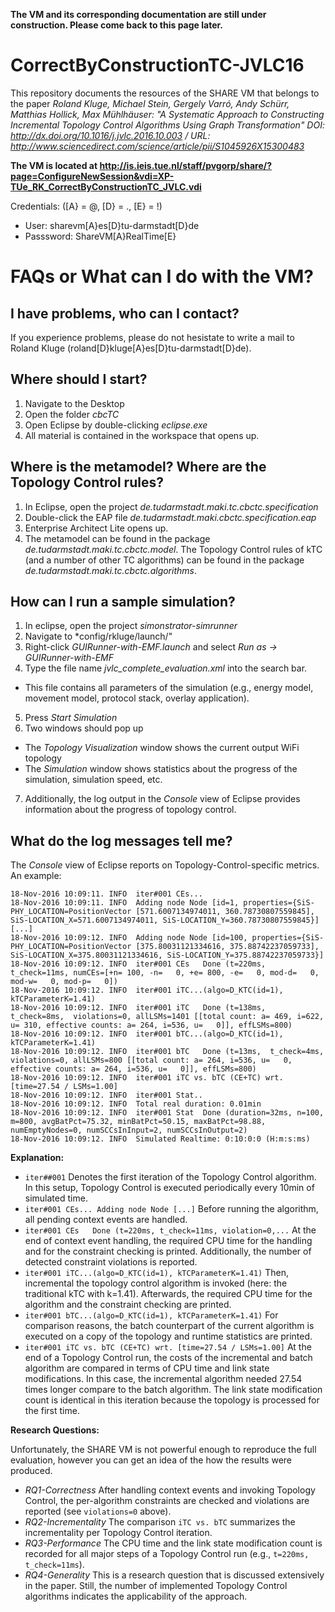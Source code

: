 **The VM and its corresponding documentation are still under construction. Please come back to this page later.**

# CorrectByConstructionTC-JVLC16
This repository documents the resources of the SHARE VM that belongs to the paper *Roland Kluge, Michael Stein, Gergely Varró, Andy Schürr, Matthias Hollick, Max Mühlhäuser: "A Systematic Approach to Constructing Incremental Topology Control Algorithms Using Graph Transformation" DOI: http://dx.doi.org/10.1016/j.jvlc.2016.10.003 / URL: http://www.sciencedirect.com/science/article/pii/S1045926X15300483*

**The VM is located at http://is.ieis.tue.nl/staff/pvgorp/share/?page=ConfigureNewSession&vdi=XP-TUe_RK_CorrectByConstructionTC_JVLC.vdi**

Credentials: ([A} = @, [D} = ., [E} = !)
* User: sharevm[A}es[D}tu-darmstadt[D}de 
* Passsword: ShareVM[A}RealTime[E}

# FAQs or What can I do with the VM?

## I have problems, who can I contact?

If you experience problems, please do not hesistate to write a mail to Roland Kluge (roland[D}kluge[A}es[D}tu-darmstadt[D}de).

## Where should I start?

1. Navigate to the Desktop
2. Open the folder *cbcTC*
3. Open Eclipse by double-clicking *eclipse.exe*
4. All material is contained in the workspace that opens up.

## Where is the metamodel? Where are the Topology Control rules?

1. In Eclipse, open the project *de.tudarmstadt.maki.tc.cbctc.specification*
2. Double-click the EAP file *de.tudarmstadt.maki.cbctc.specification.eap*
3. Enterprise Architect Lite opens up.
3. The metamodel can be found in the package *de.tudarmstadt.maki.tc.cbctc.model*. 
The Topology Control rules of kTC (and a number of other TC algorithms) can be found in the package *de.tudarmstadt.maki.tc.cbctc.algorithms*.

## How can I run a sample simulation?

1. In eclipse, open the project *simonstrator-simrunner*
2. Navigate to *config/rkluge/launch/"
3. Right-click *GUIRunner-with-EMF.launch* and select *Run as -> GUIRunner-with-EMF*
4. Type the file name *jvlc_complete_evaluation.xml* into the search bar.
 * This file contains all parameters of the simulation (e.g., energy model, movement model, protocol stack, overlay application).
5. Press *Start Simulation*
6. Two windows should pop up
 * The *Topology Visualization* window shows the current output WiFi topology 
 * The *Simulation* window shows statistics about the progress of the simulation, simulation speed, etc.
7. Additionally, the log output in the *Console* view of Eclipse provides information about the progress of topology control.

## What do the log messages tell me?
The *Console* view of Eclipse reports on Topology-Control-specific metrics.
An example:
```
18-Nov-2016 10:09:11. INFO 	iter#001 CEs...
18-Nov-2016 10:09:11. INFO 	Adding node Node [id=1, properties={SiS-PHY_LOCATION=PositionVector [571.6007134974011, 360.78730807559845], SiS-LOCATION_X=571.6007134974011, SiS-LOCATION_Y=360.78730807559845}]
[...]
18-Nov-2016 10:09:12. INFO 	Adding node Node [id=100, properties={SiS-PHY_LOCATION=PositionVector [375.80031121334616, 375.88742237059733], SiS-LOCATION_X=375.80031121334616, SiS-LOCATION_Y=375.88742237059733}]
18-Nov-2016 10:09:12. INFO 	iter#001 CEs   Done (t=220ms, t_check=11ms, numCEs=[+n= 100, -n=   0, +e= 800, -e=   0, mod-d=   0, mod-w=   0, mod-p=   0])
18-Nov-2016 10:09:12. INFO 	iter#001 iTC...(algo=D_KTC(id=1), kTCParameterK=1.41)
18-Nov-2016 10:09:12. INFO 	iter#001 iTC   Done (t=138ms,  t_check=8ms,  violations=0, allLSMs=1401 [[total count: a= 469, i=622, u= 310, effective counts: a= 264, i=536, u=   0]], effLSMs=800)
18-Nov-2016 10:09:12. INFO 	iter#001 bTC...(algo=D_KTC(id=1), kTCParameterK=1.41)
18-Nov-2016 10:09:12. INFO 	iter#001 bTC   Done (t=13ms,  t_check=4ms, violations=0, allLSMs=800 [[total count: a= 264, i=536, u=   0, effective counts: a= 264, i=536, u=   0]], effLSMs=800)
18-Nov-2016 10:09:12. INFO 	iter#001 iTC vs. bTC (CE+TC) wrt. [time=27.54 / LSMs=1.00]
18-Nov-2016 10:09:12. INFO 	iter#001 Stat..
18-Nov-2016 10:09:12. INFO 	Total real duration: 0.01min
18-Nov-2016 10:09:12. INFO 	iter#001 Stat  Done (duration=32ms, n=100, m=800, avgBatPct=75.32, minBatPct=50.15, maxBatPct=98.88, numEmptyNodes=0, numSCCsInInput=2, numSCCsInOutput=2)
18-Nov-2016 10:09:12. INFO 	Simulated Realtime: 0:10:0:0 (H:m:s:ms)
```

**Explanation:**
* ```iter##001``` Denotes the first iteration of the Topology Control algorithm. In this setup, Topology Control is executed periodically every 10min of simulated time.
* ```iter#001 CEs... Adding node Node [...]``` Before running the algorithm, all pending context events are handled.
* ```iter#001 CEs   Done (t=220ms, t_check=11ms, violation=0,...``` At the end of context event handling, the required CPU time for the handling and for the constraint checking is printed. Additionally, the number of detected constraint violations is reported.
* ```iter#001 iTC...(algo=D_KTC(id=1), kTCParameterK=1.41)``` Then, incremental the topology control algorithm is invoked (here: the traditional kTC with k=1.41). Afterwards, the required CPU time for the algorithm and the constraint checking are printed.
* ```iter#001 bTC...(algo=D_KTC(id=1), kTCParameterK=1.41)``` For comparison reasons, the batch counterpart of the current algorithm is executed on a copy of the topology and runtime statistics are printed.
* ```iter#001 iTC vs. bTC (CE+TC) wrt. [time=27.54 / LSMs=1.00]``` At the end of a Topology Control run, the costs of the incremental and batch algorithm are compared in terms of CPU time and link state modifications. In this case, the incremental algorithm needed 27.54 times longer compare to the batch algorithm. The link state modification count is identical in this iteration because the topology is processed for the first time.

**Research Questions:**

Unfortunately, the SHARE VM is not powerful enough to reproduce the full evaluation, however you can get an idea of the how the results were produced.
* *RQ1-Correctness* After handling context events and invoking Topology Control, the per-algorithm constraints are checked and violations are reported (see ```violations=0``` above).
* *RQ2-Incrementality* The comparison ```iTC vs. bTC``` summarizes the incrementality per Topology Control iteration.
* *RQ3-Performance* The CPU time and the link state modification count is recorded for all major steps of a Topology Control run (e.g., ```t=220ms, t_check=11ms```).
* *RQ4-Generality* This is a research question that is discussed extensively in the paper. Still, the number of implemented Topology Control algorithms indicates the applicability of the approach.
